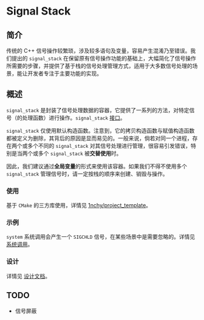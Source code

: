 # Signal Stack

## 简介

传统的 C++ 信号操作较繁琐，涉及较多语句及变量，容易产生混淆乃至错误。我们提出的 `signal_stack` 在保留原有信号操作功能的基础上，大幅简化了信号操作所需要的步骤，并提供了基于栈的信号处理管理方式，适用于大多数信号处理的场景，能让开发者专注于主要功能的实现。

## 概述

`signal_stack` 是封装了信号处理数据的容器，它提供了一系列的方法，对特定信号（的处理函数）进行操作。`signal_stack` [接口](./include/signal_stack.hpp)。

`signal_stack` 仅使用默认构造函数。注意到，它的拷贝构造函数与赋值构造函数都被定义为删除，其背后的原因是显而易见的。一般来说，倘若对同一个进程，存在两个或多个不同的 `signal_stack` 对其信号处理进行管理，很容易引发错误，特别是当两个或多个 `signal_stack` 被**交替使用**时。

因此，我们建议通过**全局变量**的形式来使用该容器。如果我们不得不使用多个 `signal_stack` 管理信号时，请一定按栈的顺序来创建、销毁与操作。

### 使用

基于 `CMake` 的三方库使用，详情见 [1nchy/project_template](https://github.com/1nchy/project_template)。

### 示例

`system` 系统调用会产生一个 `SIGCHLD` 信号，在某些场景中是需要忽略的。详情见 [系统调用](./example/system)。

### 设计

详情见 [设计文档](./doc/design.md)。

## TODO

- 信号屏蔽